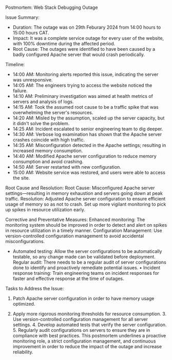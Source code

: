 Postmortem: Web Stack Debugging Outage

Issue Summary:
- Duration: The outage was on 29th Feburary 2024 from 14:00 hours to 15:00 hours CAT.
- Impact: It was a complete service outage for every user of the website, with 100% downtime during the affected period.
- Root Cause: The outages were identified to have been caused by a badly configured Apache server that would crash periodically.

Timeline:
- 14:00 AM: Monitoring alerts reported this issue, indicating the server was unresponsive.
- 14:05 AM: The engineers trying to access the website noticed the failure.
- 14:10 AM: Preliminary investigation was aimed at health metrics of servers and analysis of logs.
- 14:15 AM: Took the assumed root cause to be a traffic spike that was overwhelming the server's resources.
- 14:20 AM: Misled by the assumption, scaled up the server capacity, but it didn't solve the problem.
- 14:25 AM: Incident escalated to senior engineering team to dig deeper.
- 14:30 AM: Verbose log examination has shown that the Apache server crashes coincide with high traffic.
- 14:35 AM: Misconfiguration detected in the Apache settings; resulting in increased memory consumption.
- 14:40 AM: Modified Apache server configuration to reduce memory consumption and avoid crashing.
- 14:50 AM: Server restarted with new configuration.
- 15:00 AM: Website service was restored, and users were able to access the site.

Root Cause and Resolution:
Root Cause: Misconfigured Apache server settings—resulting in memory exhaustion and servers going down at peak traffic.
Resolution: Adjusted Apache server configuration to ensure efficient usage of memory so as not to crash. Set up more vigilant monitoring to pick up spikes in resource utilization early.

Corrective and Preventative Measures:
Enhanced monitoring: The monitoring system should be improved in order to detect and alert on spikes in resource utilization in a timely manner.
Configuration Management: Use version-controlled configuration management to avoid accidental misconfigurations.
- Automated testing: Allow the server configurations to be automatically testable, so any change made can be validated before deployment.
Regular audit: There needs to be a regular audit of server configurations done to identify and proactively remediate potential issues.
• Incident response training: Train engineering teams on incident responses for faster and effective response at the time of outages.

Tasks to Address the Issue:
1. Patch Apache server configuration in order to have memory usage optimized.

2. Apply more rigorous monitoring thresholds for resource consumption. 3. Use version-controlled configuration management for all server settings. 4. Develop automated tests that verify the server configuration. 5. Regularly audit configurations on servers to ensure they are in compliance with best practices. This postmortem underlines a proactive monitoring role, a strict configuration management, and continuous improvement in order to reduce the impact of the outage and increase reliability.

